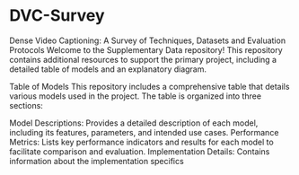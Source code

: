 # DVC-Survey
Dense Video Captioning: A Survey of Techniques, Datasets and Evaluation  Protocols
Welcome to the Supplementary Data repository! This repository contains additional resources to support the primary project, including a detailed table of models and an explanatory diagram.

Table of Models
This repository includes a comprehensive table that details various models used in the project. The table is organized into three sections:

Model Descriptions: Provides a detailed description of each model, including its features, parameters, and intended use cases.
Performance Metrics: Lists key performance indicators and results for each model to facilitate comparison and evaluation.
Implementation Details: Contains information about the implementation specifics
